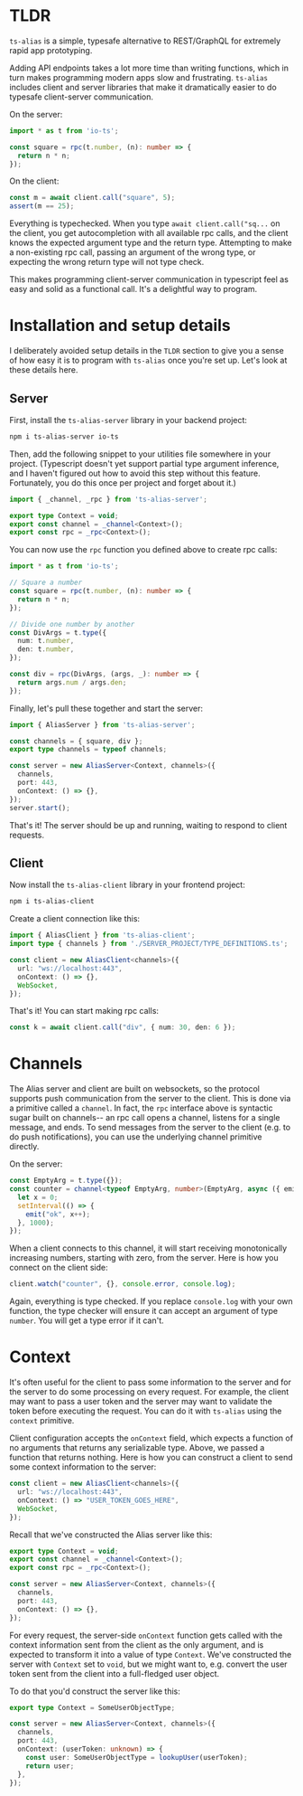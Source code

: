 # TLDR

`ts-alias` is a simple, typesafe alternative to REST/GraphQL for extremely rapid app prototyping.

Adding API endpoints takes a lot more time than writing functions, which in turn makes programming modern apps slow and frustrating. `ts-alias` includes client and server libraries that make it dramatically easier to do typesafe client-server communication.

On the server:

```ts
import * as t from 'io-ts';

const square = rpc(t.number, (n): number => {
  return n * n;
});
```

On the client:

```ts
const m = await client.call("square", 5);
assert(m == 25);
```

Everything is typechecked. When you type `await client.call("sq...` on the client, you get autocompletion with all available rpc calls, and the client knows the expected argument type and the return type. Attempting to make a non-existing rpc call, passing an argument of the wrong type, or expecting the wrong return type will not type check.

This makes programming client-server communication in typescript feel as easy and solid as a functional call. It's a delightful way to program.

# Installation and setup details

I deliberately avoided setup details in the `TLDR` section to give you a sense of how easy it is to program with `ts-alias` once you're set up. Let's look at these details here.

## Server

First, install the `ts-alias-server` library in your backend project:

```sh
npm i ts-alias-server io-ts
```

Then, add the following snippet to your utilities file somewhere in your project. (Typescript doesn't yet support partial type argument inference, and I haven't figured out how to avoid this step without this feature. Fortunately, you do this once per project and forget about it.)

```ts
import { _channel, _rpc } from 'ts-alias-server';

export type Context = void;
export const channel = _channel<Context>();
export const rpc = _rpc<Context>();
```

You can now use the `rpc` function you defined above to create rpc calls:

```ts
import * as t from 'io-ts';

// Square a number
const square = rpc(t.number, (n): number => {
  return n * n;
});

// Divide one number by another
const DivArgs = t.type({
  num: t.number,
  den: t.number,
});

const div = rpc(DivArgs, (args, _): number => {
  return args.num / args.den;
});
```

Finally, let's pull these together and start the server:

```ts
import { AliasServer } from 'ts-alias-server';

const channels = { square, div };
export type channels = typeof channels;

const server = new AliasServer<Context, channels>({
  channels,
  port: 443,
  onContext: () => {},
});
server.start();
```

That's it! The server should be up and running, waiting to respond to client requests.

## Client

Now install the `ts-alias-client` library in your frontend project:

```sh
npm i ts-alias-client
```

Create a client connection like this:

```ts
import { AliasClient } from 'ts-alias-client';
import type { channels } from './SERVER_PROJECT/TYPE_DEFINITIONS.ts';

const client = new AliasClient<channels>({
  url: "ws://localhost:443",
  onContext: () => {},
  WebSocket,
});
```

That's it! You can start making rpc calls:

```ts
const k = await client.call("div", { num: 30, den: 6 });
```

# Channels

The Alias server and client are built on websockets, so the protocol supports push communication from the server to the client. This is done via a primitive called a `channel`. In fact, the `rpc` interface above is syntactic sugar built on channels-- an rpc call opens a channel, listens for a single message, and ends. To send messages from the server to the client (e.g. to do push notifications), you can use the underlying channel primitive directly.

On the server:

```ts
const EmptyArg = t.type({});
const counter = channel<typeof EmptyArg, number>(EmptyArg, async ({ emit }) => {
  let x = 0;
  setInterval(() => {
    emit("ok", x++);
  }, 1000);
});
```

When a client connects to this channel, it will start receiving monotonically increasing numbers, starting with zero, from the server. Here is how you connect on the client side:

```ts
client.watch("counter", {}, console.error, console.log);
```

Again, everything is type checked. If you replace `console.log` with your own function, the type checker will ensure it can accept an argument of type `number`. You will get a type error if it can't. 

# Context

It's often useful for the client to pass some information to the server and for the server to do some processing on every request. For example, the client may want to pass a user token and the server may want to validate the token before executing the request. You can do it with `ts-alias` using the `context` primitive.

Client configuration accepts the `onContext` field, which expects a function of no arguments that returns any serializable type. Above, we passed a function that returns nothing. Here is how you can construct a client to send some context information to the server:

```ts
const client = new AliasClient<channels>({
  url: "ws://localhost:443",
  onContext: () => "USER_TOKEN_GOES_HERE",
  WebSocket,
});
```

Recall that we've constructed the Alias server like this:

```ts
export type Context = void;
export const channel = _channel<Context>();
export const rpc = _rpc<Context>();

const server = new AliasServer<Context, channels>({
  channels,
  port: 443,
  onContext: () => {},
});
```

For every request, the server-side `onContext` function gets called with the context information sent from the client as the only argument, and is expected to transform it into a value of type `Context`. We've constructed the server with `Context` set to `void`, but we might want to, e.g. convert the user token sent from the client into a full-fledged user object.

To do that you'd construct the server like this:

```ts
export type Context = SomeUserObjectType;

const server = new AliasServer<Context, channels>({
  channels,
  port: 443,
  onContext: (userToken: unknown) => {
    const user: SomeUserObjectType = lookupUser(userToken);
    return user;
  },
});
```

